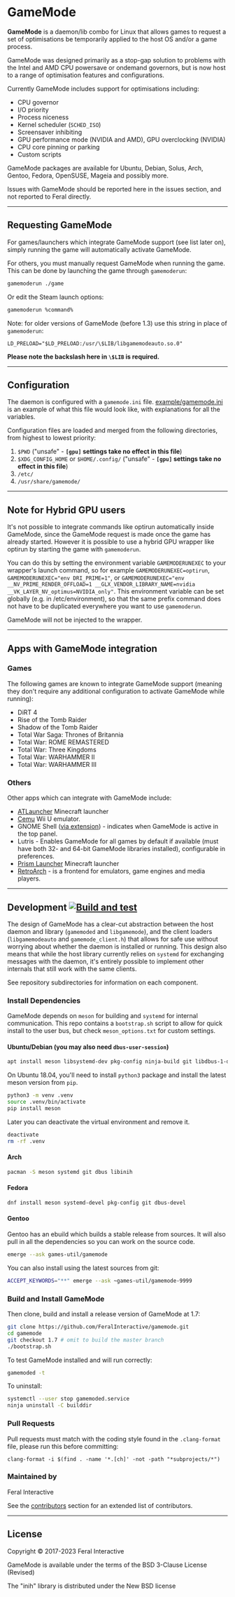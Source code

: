 # GameMode
**GameMode** is a daemon/lib combo for Linux that allows games to request a set of optimisations be temporarily applied to the host OS and/or a game process.

GameMode was designed primarily as a stop-gap solution to problems with the Intel and AMD CPU powersave or ondemand governors, but is now host to a range of optimisation features and configurations.

Currently GameMode includes support for optimisations including:
* CPU governor
* I/O priority
* Process niceness
* Kernel scheduler (`SCHED_ISO`)
* Screensaver inhibiting
* GPU performance mode (NVIDIA and AMD), GPU overclocking (NVIDIA)
* CPU core pinning or parking
* Custom scripts

GameMode packages are available for Ubuntu, Debian, Solus, Arch, Gentoo, Fedora, OpenSUSE, Mageia and possibly more.

Issues with GameMode should be reported here in the issues section, and not reported to Feral directly.

---
## Requesting GameMode

For games/launchers which integrate GameMode support (see list later on), simply running the game will automatically activate GameMode.

For others, you must manually request GameMode when running the game. This can be done by launching the game through `gamemoderun`:
```bash
gamemoderun ./game
```
Or edit the Steam launch options:
```bash
gamemoderun %command%
```

Note: for older versions of GameMode (before 1.3) use this string in place of `gamemoderun`:
```
LD_PRELOAD="$LD_PRELOAD:/usr/\$LIB/libgamemodeauto.so.0"
```
**Please note the backslash here in `\$LIB` is required.**

---
## Configuration

The daemon is configured with a `gamemode.ini` file. [example/gamemode.ini](https://github.com/FeralInteractive/gamemode/blob/master/example/gamemode.ini) is an example of what this file would look like, with explanations for all the variables.

Configuration files are loaded and merged from the following directories, from highest to lowest priority:

1. `$PWD` ("unsafe" - **`[gpu]` settings take no effect in this file**)
2. `$XDG_CONFIG_HOME` or `$HOME/.config/` ("unsafe" - **`[gpu]` settings take no effect in this file**)
3. `/etc/`
4. `/usr/share/gamemode/`

---
## Note for Hybrid GPU users

It's not possible to integrate commands like optirun automatically inside GameMode, since the GameMode request is made once the game has already started. However it is possible to use a hybrid GPU wrapper like optirun by starting the game with `gamemoderun`.

You can do this by setting the environment variable `GAMEMODERUNEXEC` to your wrapper's launch command, so for example `GAMEMODERUNEXEC=optirun`, `GAMEMODERUNEXEC="env DRI_PRIME=1"`, or `GAMEMODERUNEXEC="env __NV_PRIME_RENDER_OFFLOAD=1 __GLX_VENDOR_LIBRARY_NAME=nvidia __VK_LAYER_NV_optimus=NVIDIA_only"`. This environment variable can be set globally (e.g. in /etc/environment), so that the same prefix command does not have to be duplicated everywhere you want to use `gamemoderun`.

GameMode will not be injected to the wrapper.

---
## Apps with GameMode integration

### Games
The following games are known to integrate GameMode support (meaning they don't require any additional configuration to activate GameMode while running):
* DiRT 4
* Rise of the Tomb Raider
* Shadow of the Tomb Raider
* Total War Saga: Thrones of Britannia
* Total War: ROME REMASTERED
* Total War: Three Kingdoms
* Total War: WARHAMMER II
* Total War: WARHAMMER III

### Others
Other apps which can integrate with GameMode include:
* [ATLauncher](https://atlauncher.com/downloads) Minecraft launcher
* [Cemu](https://cemu.info/) Wii U emulator.
* GNOME Shell ([via extension](https://github.com/gicmo/gamemode-extension)) - indicates when GameMode is active in the top panel.
* Lutris - Enables GameMode for all games by default if available (must have both 32- and 64-bit GameMode libraries installed), configurable in preferences.
* [Prism Launcher](https://prismlauncher.org/) Minecraft launcher
* [RetroArch](https://www.retroarch.com) - is a frontend for emulators, game engines and media players.

---
## Development [![Build and test](https://github.com/FeralInteractive/gamemode/actions/workflows/build-and-test.yml/badge.svg)](https://github.com/FeralInteractive/gamemode/actions/workflows/build-and-test.yml)

The design of GameMode has a clear-cut abstraction between the host daemon and library (`gamemoded` and `libgamemode`), and the client loaders (`libgamemodeauto` and `gamemode_client.h`) that allows for safe use without worrying about whether the daemon is installed or running. This design also means that while the host library currently relies on `systemd` for exchanging messages with the daemon, it's entirely possible to implement other internals that still work with the same clients.

See repository subdirectories for information on each component.

### Install Dependencies
GameMode depends on `meson` for building and `systemd` for internal communication. This repo contains a `bootstrap.sh` script to allow for quick install to the user bus, but check `meson_options.txt` for custom settings.

#### Ubuntu/Debian (you may also need `dbus-user-session`)

```bash
apt install meson libsystemd-dev pkg-config ninja-build git libdbus-1-dev libinih-dev build-essential
```

On Ubuntu 18.04, you'll need to install `python3` package and install the latest meson version from `pip`.

```bash
python3 -m venv .venv
source .venv/bin/activate
pip install meson
```

Later you can deactivate the virtual environment and remove it.

```bash
deactivate
rm -rf .venv
```

#### Arch
```bash
pacman -S meson systemd git dbus libinih
```
#### Fedora
```bash
dnf install meson systemd-devel pkg-config git dbus-devel
```
#### Gentoo
Gentoo has an ebuild which builds a stable release from sources. It will also pull in all the dependencies so you can work on the source code.
```bash
emerge --ask games-util/gamemode
```
You can also install using the latest sources from git:
```bash
ACCEPT_KEYWORDS="**" emerge --ask ~games-util/gamemode-9999
```

### Build and Install GameMode
Then clone, build and install a release version of GameMode at 1.7:

```bash
git clone https://github.com/FeralInteractive/gamemode.git
cd gamemode
git checkout 1.7 # omit to build the master branch
./bootstrap.sh
```
To test GameMode installed and will run correctly:
```bash
gamemoded -t
```

To uninstall:
```bash
systemctl --user stop gamemoded.service
ninja uninstall -C builddir
```

### Pull Requests
Pull requests must match with the coding style found in the `.clang-format` file, please run this before committing:
```
clang-format -i $(find . -name '*.[ch]' -not -path "*subprojects/*")
```

### Maintained by
Feral Interactive

See the [contributors](https://github.com/FeralInteractive/gamemode/graphs/contributors) section for an extended list of contributors.

---
## License

Copyright © 2017-2023 Feral Interactive

GameMode is available under the terms of the BSD 3-Clause License (Revised)

The "inih" library is distributed under the New BSD license

